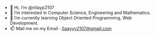 - 👋 Hi, I’m @nilayp2107
- 👀 I’m interested in Computer Science, Engineering and Mathematics.
- 🌱 I’m currently learning Object Oriented Programming, Web Development.
- 📫 Mail me on my Email : 0aayyy2107@gmail.com  

<!---
nilayp2107/nilayp2107 is a ✨ special ✨ repository because its `README.md` (this file) appears on your GitHub profile.
You can click the Preview link to take a look at your changes.
--->
